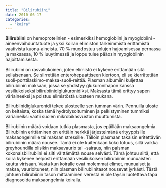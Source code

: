 ```yaml
---
title: "Bilirubiini"
date: 2010-06-17
categories: 
  - "koira"
---
```


**Bilirubiini** on hemoproteiinien - esimerkiksi hemoglobiini ja myoglobiini - aineenvaihduntatuote ja yksi koiran elimistön tärkeimmistä erittämistä vaativista kuona-aineista. 70 % muodostuu solujen hajoamisessa pernassa ja maksassa, 10 % luuytimessä ja loppu tulee pääosin myoglobiinin hajoittamisesta.

<!--more-->

Bilirubiini on rasvaliukoinen, joten elimistö ei kykene erittämään sitä sellaisenaan. Se siirretään enterohepaattiseen kiertoon, eli se kierrätetään suoli-porttilaskimo-maksa-suoli-reittiä. Plasman albumiini kuljettaa bilirubiinin maksaan, jossa se yhdistyy glukuronihapon kanssa vesiliukoiseksi bilirubiinidiglukuronidiksi. Maksasta tämä erittyy sapen väriaineeksi ja poistuu elimistöstä ulosteen mukana.

Bilirubiinidiglukuronidi tekee ulosteelle sen tumman värin. Pennuilla uloste on keltaista, koska tämä hydrolysoituminen ja pelkistyminen tummiksi väriaineiksi vaatii suolen mikrobikasvuston muuttumista.

Bilirubiinin määrä voidaan tutkia plasmasta, jos epäillään maksaongelmia. Bilirubiinin erittäminen on erittäin herkkä järjestelmänä erityyppisille maksaongelmille tai maksan stressille. Tällöin plasmaan takaisin eritettävän bilirubiinin määrä nousee. Tämä ei ole kuitenkaan koko totuus, sillä vaikka greyhoundilla olisikin maksavaurio tai -sairaus, niin palsman kokonaisbilirubiini ei silti välttämättä nouse selvästi. Tämä johtuu siitä, että koira kykenee helposti erittämään vesiliukoisen bilirubiinin munuaisten kautta virtsaan. Vasta kun koiralle ovat molemmat elimet, munuaiset ja maksa, vaurioituneet, niin plasman bilirubiinitasot nousevat jyrkästi. Tästä johtuen bilirubiinin tason mittaaminen verestä ei ole täysin luotettava tapa diagnosoida maksaongelmia koiralla.
